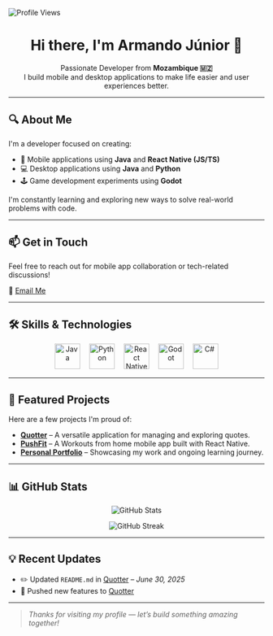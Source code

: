 ![Profile Views](https://komarev.com/ghpvc/?username=ArmandoDevJr258&label=Profile%20views&color=0e75b6&style=flat)

<h1 align="center">Hi there, I'm Armando Júnior 👋</h1>

<p align="center">
  Passionate Developer from <strong>Mozambique 🇲🇿</strong><br />
  I build mobile and desktop applications to make life easier and user experiences better.
</p>

---

## 🔍 About Me

I'm a developer focused on creating:

- 📱 Mobile applications using **Java** and **React Native (JS/TS)**
- 💻 Desktop applications using **Java** and **Python**
- 🕹️ Game development experiments using **Godot**

I'm constantly learning and exploring new ways to solve real-world problems with code.

---

## 📫 Get in Touch

Feel free to reach out for mobile app collaboration or tech-related discussions!

📧 [Email Me](mailto:armandomabju@gmail.com)

---

## 🛠️ Skills & Technologies

<div align="center">
  <img src="https://skillicons.dev/icons?i=java" height="50" alt="Java" />
  <img width="10" />
  <img src="https://skillicons.dev/icons?i=py" height="50" alt="Python" />
  <img width="10" />
  <img src="https://skillicons.dev/icons?i=react" height="50" alt="React Native" />
  <img width="10" />
  <img src="https://cdn.jsdelivr.net/gh/devicons/devicon/icons/godot/godot-original.svg" height="50" alt="Godot" />
  <img width="10" />
  <img src="https://cdn.jsdelivr.net/gh/devicons/devicon/icons/csharp/csharp-original.svg" height="50" alt="C#" />
</div>

---

## 🚀 Featured Projects

Here are a few projects I'm proud of:

- [**Quotter**](https://github.com/ArmandoDevJr258/Quotter) – A versatile application for managing and exploring quotes.
- [**PushFit**](https://github.com/ArmandoDevJr258/pushfit) – A Workouts from home  mobile app built with React Native.
- [**Personal Portfolio**](https://github.com/ArmandoDevJr258/ArmandoDevJr258) – Showcasing my work and ongoing learning journey.

---

## 📊 GitHub Stats

<p align="center">
  <img src="https://github-readme-stats.vercel.app/api?username=ArmandoDevJr258&show_icons=true&theme=radical" alt="GitHub Stats" />
</p>

<p align="center">
  <img src="https://github-readme-streak-stats.herokuapp.com/?user=ArmandoDevJr258&theme=radical" alt="GitHub Streak" />
</p>

---

## 💡 Recent Updates

- ✏️ Updated `README.md` in [Quotter](https://github.com/ArmandoDevJr258/Quotter) – *June 30, 2025*
- 🚀 Pushed new features to [Quotter](https://github.com/ArmandoDevJr258/Quotter)

---

> *Thanks for visiting my profile — let’s build something amazing together!*



